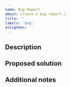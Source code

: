 ```yaml
---
name: Bug Report
about: Create a bug report 🐛
title: ''
labels: 'bug'
assignees: ''
---
```


<!-- A clear and concise description. Thanks for your contribution! -->

<!-- Please include the version you are using by typing `myst -v` and, if relevant, a debug log from running your comand with option `-d` -->

## Description

## Proposed solution

## Additional notes

